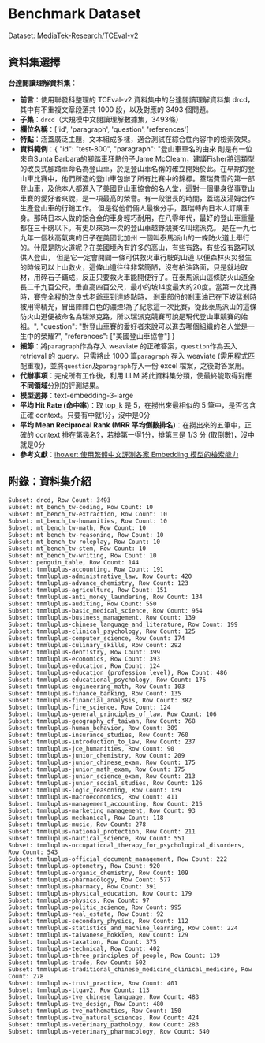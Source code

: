 # Benchmark Dataset

Dataset: [MediaTek-Research/TCEval-v2](https://huggingface.co/datasets/MediaTek-Research/TCEval-v2)

## 資料集選擇

**台達閱讀理解資料集**：
   - **前言**：使用聯發科整理的 TCEval-v2 資料集中的台達閱讀理解資料集 drcd，其中有不重複文章段落共 1000 段，以及對應的 3493 個問題。
   - **子集**：`drcd`（大規模中文閱讀理解數據集，3493條）
   - **欄位名稱**：['id', 'paragraph', 'question', 'references']
   - **特點**：涵蓋廣泛主題，文本組成多樣，適合測試在綜合性內容中的檢索效果。
   - **資料範例**：{
      "id": "test-800",
      "paragraph": "登山車車名的由來 則是有一位來自Sunta Barbara的腳踏車狂熱份子Jame McCleam，建議Fisher將這類型的改良式腳踏車命名為登山車，於是登山車名稱的確立開始於此。在早期的登山車比賽中，他們所造的登山車包辦了所有比賽中的錦標。蓋瑞費雪的第一部登山車，及他本人都進入了美國登山車協會的名人堂，這對一個畢身從事登山車賽的愛好者來說，是一項最高的榮譽。有一段很長的時間，蓋瑞及湯姆合作生產登山車的行銷工作。 但是從他們倆人最後分手，蓋瑞轉向日本人訂購車身。那時日本人做的鋁合金的車身輕巧耐用，在八零年代，最好的登山車重量都在三十磅以下。有史以來第一次的登山車越野競賽名叫瑞派克。 是在一九七九年一個秋高氣爽的日子在美國北加州 一個叫泰馬派山的一條防火道上舉行的。什麼是防火道呢？在美國境內有許多的高山，有些有路，有些沒有路可以供人登山， 但是它一定會開闢一條可供救火車行駛的山道 以便森林火災發生的時候可以上山救火，這條山道往往非常簡陋，沒有柏油路面，只是就地取材，用碎石子鋪成，反正只要救火車能開便行了。在泰馬派山這條防火山道全長二千九百公尺，垂直高四百公尺，最小的坡14度最大的20度。當第一次比賽時，賽完全程的改良式老爺車到達終點時， 剎車部份的剎車油已在下坡猛剎時被用得精光，冒出陣陣白色的濃煙!為了紀念這一次比賽，從此泰馬派山的這條防火山道便被命名為瑞派克路，所以瑞派克競賽可說是現代登山車競賽的始祖。",
      "question": "對登山車賽的愛好者來說可以進去哪個組織的名人堂是一生中的榮耀?",
      "references": ["美國登山車協會"]
   }
   - **細節**：將`paragraph`作為存入 weaviate 的正確答案，`question`作為丟入 retrieval 的 query。只需將此 1000 篇`paragraph` 存入 weaviate (需用程式匹配重複)，並將`question`及`paragraph`存入一份 excel 檔案，之後對答案用。
   - **代辦事項**：完成所有工作後，利用 LLM 將此資料集分類，使最終能取得對應**不同領域**分別的評測結果。
   - **模型選擇**：text-embedding-3-large
   - **平均 Hit Rate (命中率)**：取 top_k 是 5，在撈出來最相似的 5 筆中，是否包含正確 context。只要有中就1分，沒中是0分
   - **平均 Mean Reciprocal Rank (MRR 平均倒數排名)**：在撈出來的五筆中，正確的 context 排在第幾名?，若排第一得1分，排第三是 1/3 分 (取倒數)，沒中就是0分
   - **參考文獻**：[ihower: 使用繁體中文評測各家 Embedding 模型的檢索能力](https://ihower.tw/blog/archives/12167)

## 附錄：資料集介紹

```
Subset: drcd, Row Count: 3493
Subset: mt_bench_tw-coding, Row Count: 10
Subset: mt_bench_tw-extraction, Row Count: 10
Subset: mt_bench_tw-humanities, Row Count: 10
Subset: mt_bench_tw-math, Row Count: 10
Subset: mt_bench_tw-reasoning, Row Count: 10
Subset: mt_bench_tw-roleplay, Row Count: 10
Subset: mt_bench_tw-stem, Row Count: 10
Subset: mt_bench_tw-writing, Row Count: 10
Subset: penguin_table, Row Count: 144
Subset: tmmluplus-accounting, Row Count: 191
Subset: tmmluplus-administrative_law, Row Count: 420
Subset: tmmluplus-advance_chemistry, Row Count: 123
Subset: tmmluplus-agriculture, Row Count: 151
Subset: tmmluplus-anti_money_laundering, Row Count: 134
Subset: tmmluplus-auditing, Row Count: 550
Subset: tmmluplus-basic_medical_science, Row Count: 954
Subset: tmmluplus-business_management, Row Count: 139
Subset: tmmluplus-chinese_language_and_literature, Row Count: 199
Subset: tmmluplus-clinical_psychology, Row Count: 125
Subset: tmmluplus-computer_science, Row Count: 174
Subset: tmmluplus-culinary_skills, Row Count: 292
Subset: tmmluplus-dentistry, Row Count: 399
Subset: tmmluplus-economics, Row Count: 393
Subset: tmmluplus-education, Row Count: 124
Subset: tmmluplus-education_(profession_level), Row Count: 486
Subset: tmmluplus-educational_psychology, Row Count: 176
Subset: tmmluplus-engineering_math, Row Count: 103
Subset: tmmluplus-finance_banking, Row Count: 135
Subset: tmmluplus-financial_analysis, Row Count: 382
Subset: tmmluplus-fire_science, Row Count: 124
Subset: tmmluplus-general_principles_of_law, Row Count: 106
Subset: tmmluplus-geography_of_taiwan, Row Count: 768
Subset: tmmluplus-human_behavior, Row Count: 309
Subset: tmmluplus-insurance_studies, Row Count: 760
Subset: tmmluplus-introduction_to_law, Row Count: 237
Subset: tmmluplus-jce_humanities, Row Count: 90
Subset: tmmluplus-junior_chemistry, Row Count: 209
Subset: tmmluplus-junior_chinese_exam, Row Count: 175
Subset: tmmluplus-junior_math_exam, Row Count: 175
Subset: tmmluplus-junior_science_exam, Row Count: 213
Subset: tmmluplus-junior_social_studies, Row Count: 126
Subset: tmmluplus-logic_reasoning, Row Count: 139
Subset: tmmluplus-macroeconomics, Row Count: 411
Subset: tmmluplus-management_accounting, Row Count: 215
Subset: tmmluplus-marketing_management, Row Count: 93
Subset: tmmluplus-mechanical, Row Count: 118
Subset: tmmluplus-music, Row Count: 278
Subset: tmmluplus-national_protection, Row Count: 211
Subset: tmmluplus-nautical_science, Row Count: 551
Subset: tmmluplus-occupational_therapy_for_psychological_disorders, Row Count: 543
Subset: tmmluplus-official_document_management, Row Count: 222
Subset: tmmluplus-optometry, Row Count: 920
Subset: tmmluplus-organic_chemistry, Row Count: 109
Subset: tmmluplus-pharmacology, Row Count: 577
Subset: tmmluplus-pharmacy, Row Count: 391
Subset: tmmluplus-physical_education, Row Count: 179
Subset: tmmluplus-physics, Row Count: 97
Subset: tmmluplus-politic_science, Row Count: 995
Subset: tmmluplus-real_estate, Row Count: 92
Subset: tmmluplus-secondary_physics, Row Count: 112
Subset: tmmluplus-statistics_and_machine_learning, Row Count: 224
Subset: tmmluplus-taiwanese_hokkien, Row Count: 129
Subset: tmmluplus-taxation, Row Count: 375
Subset: tmmluplus-technical, Row Count: 402
Subset: tmmluplus-three_principles_of_people, Row Count: 139
Subset: tmmluplus-trade, Row Count: 502
Subset: tmmluplus-traditional_chinese_medicine_clinical_medicine, Row Count: 278
Subset: tmmluplus-trust_practice, Row Count: 401
Subset: tmmluplus-ttqav2, Row Count: 113
Subset: tmmluplus-tve_chinese_language, Row Count: 483
Subset: tmmluplus-tve_design, Row Count: 480
Subset: tmmluplus-tve_mathematics, Row Count: 150
Subset: tmmluplus-tve_natural_sciences, Row Count: 424
Subset: tmmluplus-veterinary_pathology, Row Count: 283
Subset: tmmluplus-veterinary_pharmacology, Row Count: 540
```
